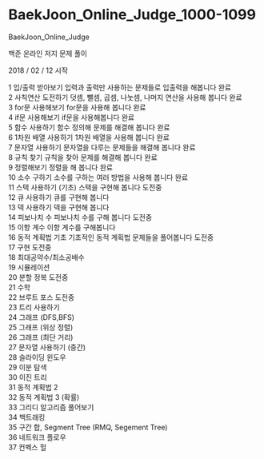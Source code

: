 # BaekJoon_Online_Judge_1000-1099

BaekJoon_Online_Judge<br/>

백준 온라인 저지 문제 풀이<br/>

2018 / 02 / 12 시작<br/>

1	입/출력 받아보기     입력과 출력만 사용하는 문제들로 입출력을 해봅니다	    완료<br/>
2	사칙연산 도전하기	 덧셈, 뺄셈, 곱셈, 나눗셈, 나머지 연산을 사용해 봅니다	완료<br/>
3	for문 사용해보기     for문을 사용해 봅니다	                               완료<br/>
4	if문 사용해보기      if문을 사용해봅니다	                                   완료<br/>
5	함수 사용하기	       함수 정의해 문제를 해결해 봅니다	                     완료<br/>
6	1차원 배열 사용하기	 1차원 배열을 사용해 봅니다	                          완료<br/>
7	문자열 사용하기	  문자열을 다루는 문제들을 해결해 봅니다               	 완료<br/>
8	규칙 찾기	         규칙을 찾아 문제를 해결해 봅니다	                       완료<br/>
9	정렬해보기	        정렬을 해 봅니다	                                     완료<br/>
10	소수 구하기      	소수를 구하는 여러 방법을 사용해 봅니다	               완료<br/>
11	스택 사용하기 (기초) 스택을 구현해 봅니다	                                도전중<br/>
12	큐 사용하기	        큐를 구현해 봅니다<br/>
13	덱 사용하기        	덱을 구현해 봅니다<br/>
14	피보나치 수	        피보나치 수를 구해 봅니다	                             도전중<br/>
15	이항 계수            이항 계수를 구해봅니다<br/>
16	동적 계획법 기초	  기초적인 동적 계획법 문제들을 풀어봅니다	            도전중<br/>
17	구현		                                                                   도전중<br/>
18	최대공약수/최소공배수			<br/>
19	시뮬레이션<br/>
20	분할 정복		                                                             도전중<br/>
21	수학		<br/>
22	브루트 포스		                                                            도전중	<br/>
23	트리 사용하기		<br/>
24	그래프 (DFS,BFS)<br/>
25	그래프 (위상 정렬)		<br/>
26	그래프 (최단 거리)		<br/>
27	문자열 사용하기 (중간)<br/>
28	슬라이딩 윈도우<br/>
29	이분 탐색<br/>
30	이진 트리<br/>
31	동적 계획법 2<br/>
32	동적 계획법 3 (확률)<br/>
33	그리디 알고리즘 풀어보기<br/>
34	백트래킹<br/>
35	구간 합, Segment Tree (RMQ, Segement Tree)<br/>
36	네트워크 플로우<br/>
37	컨벡스 헐<br/>
